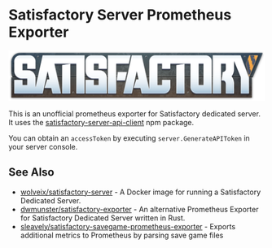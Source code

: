 # Satisfactory Server Prometheus Exporter

![Satisfactory](https://raw.githubusercontent.com/Shinigami92/satisfactory-server-prometheus-exporter/main/.github/logo.png "Satisfactory logo")

This is an unofficial prometheus exporter for Satisfactory dedicated server.  
It uses the [satisfactory-server-api-client](https://www.npmjs.com/package/satisfactory-server-api-client) npm package.

You can obtain an `accessToken` by executing `server.GenerateAPIToken` in your server console.

## See Also

- [wolveix/satisfactory-server](https://github.com/wolveix/satisfactory-server) - A Docker image for running a Satisfactory Dedicated Server.
- [dwmunster/satisfactory-exporter](https://github.com/dwmunster/satisfactory-exporter) - An alternative Prometheus Exporter for Satisfactory Dedicated Server written in Rust.
- [sleavely/satisfactory-savegame-prometheus-exporter](Sleavely/satisfactory-savegame-prometheus-exporter) - Exports additional metrics to Prometheus by parsing save game files

